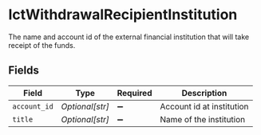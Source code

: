 # IctWithdrawalRecipientInstitution

The name and account id of the external financial institution that will take receipt of the funds.


## Fields

| Field                     | Type                      | Required                  | Description               |
| ------------------------- | ------------------------- | ------------------------- | ------------------------- |
| `account_id`              | *Optional[str]*           | :heavy_minus_sign:        | Account id at institution |
| `title`                   | *Optional[str]*           | :heavy_minus_sign:        | Name of the institution   |
